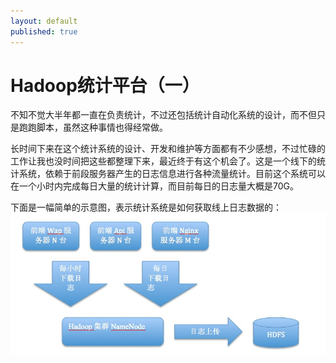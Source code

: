```yaml
---
layout: default
published: true
---
```


# Hadoop统计平台（一）

不知不觉大半年都一直在负责统计，不过还包括统计自动化系统的设计，而不但只是跑跑脚本，虽然这种事情也得经常做。  

长时间下来在这个统计系统的设计、开发和维护等方面都有不少感想，不过忙碌的工作让我也没时间把这些都整理下来，最近终于有这个机会了。这是一个线下的统计系统，依赖于前段服务器产生的日志信息进行各种流量统计。目前这个系统可以在一个小时内完成每日大量的统计计算，而目前每日的日志量大概是70G。  

下面是一幅简单的示意图，表示统计系统是如何获取线上日志数据的：  
![获取日志结构](/assets/get_log_flow.png)
